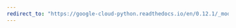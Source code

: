 ```yaml
---
redirect_to: "https://google-cloud-python.readthedocs.io/en/0.12.1/_modules/gcloud/bigtable/happybase/table.html"
---
```

